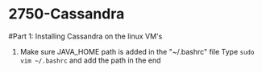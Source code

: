 # 2750-Cassandra

#Part 1: Installing Cassandra on the linux VM's

1. Make sure JAVA_HOME path is added in the "~/.bashrc" file
  Type `sudo vim ~/.bashrc` and add the path in the end
  
